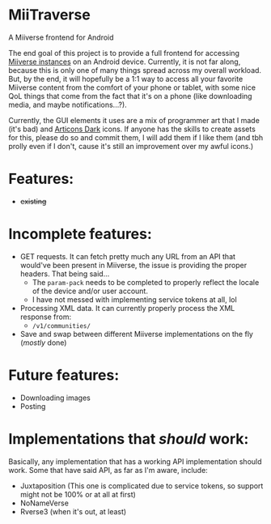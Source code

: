# MiiTraverse
A Miiverse frontend for Android

The end goal of this project is to provide a full frontend for accessing [Miiverse instances](https://github.com/c08oprkiua/miiverse-android/blob/main/README.md#implementations-that-should-work) on an Android device. Currently, it is not far along, because this is only one of many things spread across my overall workload. But, by the end, it will hopefully be a 1:1 way to access all your favorite Miiverse content from the comfort of your phone or tablet, with some nice QoL things that come from the fact that it's on a phone (like downloading media, and maybe notifications...?).

Currently, the GUI elements it uses are a mix of programmer art that I made (it's bad) and [Articons Dark](https://github.com/Donnnno/Arcticons) icons. If anyone has the skills to create assets for this, please do so and commit them, I will add them if I like them (and tbh prolly even if I don't, cause it's still an improvement over my awful icons.)

# Features:
* ~~existing~~

# Incomplete features: 
* GET requests. It can fetch pretty much any URL from an API that would've been present in Miiverse, the issue is providing the proper headers. That being said...
  * The `param-pack` needs to be completed to properly reflect the locale of the device and/or user account.
  * I have not messed with implementing service tokens at all, lol
* Processing XML data. It can currently properly process the XML response from:
  * `/v1/communities/`
* Save and swap between different Miiverse implementations on the fly (*mostly* done)

# Future features:
* Downloading images
* Posting

# Implementations that *should* work:
Basically, any implementation that has a working API implementation should work. Some that have said API, as far as I'm aware, include: 
* Juxtaposition (This one is complicated due to service tokens, so support might not be 100% or at all at first)
* NoNameVerse
* Rverse3 (when it's out, at least)
